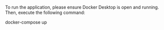 To run the application, please ensure Docker Desktop is open and running. Then, execute the following command:

docker-compose up